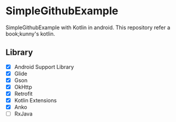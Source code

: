 # SimpleGithubExample

SimpleGithubExample with Kotlin in android. This repository refer a book;kunny's kotlin.

## Library
- [x] Android Support Library
- [x] Glide
- [x] Gson
- [x] OkHttp
- [x] Retrofit
- [x] Kotlin Extensions
- [x] Anko
- [ ] RxJava